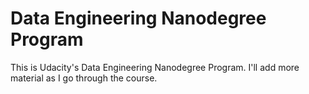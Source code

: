 # Data Engineering Nanodegree Program

This is Udacity's Data Engineering Nanodegree Program. I'll add more material as I go through the course.
